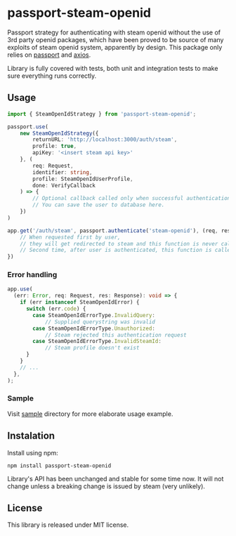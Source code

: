 # passport-steam-openid
Passport strategy for authenticating with steam openid without the use of 3rd party openid packages,
which have been proved to be source of many exploits of steam openid system, apparently by design.
This package only relies on [passport](https://www.passportjs.org/) and [axios](https://axios-http.com/).

Library is fully covered with tests, both unit and integration tests to make sure everything runs correctly.

## Usage
```ts
import { SteamOpenIdStrategy } from 'passport-steam-openid';

passport.use(
    new SteamOpenIdStrategy({
        returnURL: 'http://localhost:3000/auth/steam',
        profile: true,
        apiKey: '<insert steam api key>'
    }, (
        req: Request, 
        identifier: string, 
        profile: SteamOpenIdUserProfile, 
        done: VerifyCallback
    ) => {
        // Optional callback called only when successful authentication occurs
        // You can save the user to database here.
    })
)

app.get('/auth/steam', passport.authenticate('steam-openid'), (req, res) => {
    // When requested first by user,
    // they will get redirected to steam and this function is never called.
    // Second time, after user is authenticated, this function is called.
})
```

### Error handling
```ts
app.use(
  (err: Error, req: Request, res: Response): void => {
    if (err instanceof SteamOpenIdError) {
      switch (err.code) {
        case SteamOpenIdErrorType.InvalidQuery:
            // Supplied querystring was invalid
        case SteamOpenIdErrorType.Unauthorized:
            // Steam rejected this authentication request
        case SteamOpenIdErrorType.InvalidSteamId:
            // Steam profile doesn't exist
      }
    }
    // ...
  },
);
```

### Sample
Visit [sample](./sample) directory for more elaborate usage example.

## Instalation
Install using npm:
```
npm install passport-steam-openid
```
Library's API has been unchanged and stable for some time now. It will not change unless a breaking change is issued by steam (very unlikely).

## License
This library is released under MIT license.
